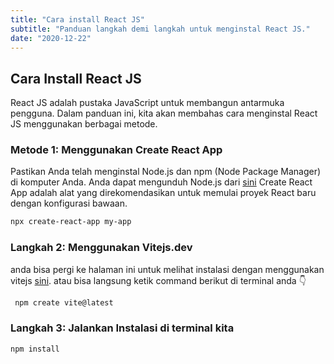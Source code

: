 ```yaml
---
title: "Cara install React JS"
subtitle: "Panduan langkah demi langkah untuk menginstal React JS."
date: "2020-12-22"
---
```


## Cara Install React JS

React JS adalah pustaka JavaScript untuk membangun antarmuka pengguna. Dalam panduan ini, kita akan membahas cara menginstal React JS menggunakan berbagai metode.

### Metode 1: Menggunakan Create React App

Pastikan Anda telah menginstal Node.js dan npm (Node Package Manager) di komputer Anda. Anda dapat mengunduh Node.js dari [sini](https://nodejs.org/)
Create React App adalah alat yang direkomendasikan untuk memulai proyek React baru dengan konfigurasi bawaan.

```bash
npx create-react-app my-app
```

### Langkah 2: Menggunakan Vitejs.dev
anda bisa pergi ke halaman ini untuk melihat instalasi dengan menggunakan vitejs [sini](https://vitejs.dev/guide/). atau bisa langsung ketik command berikut di terminal anda 👇
    
```bash
 npm create vite@latest
```

### Langkah 3: Jalankan Instalasi di terminal kita 

```bash
npm install
```


